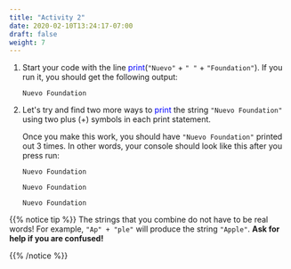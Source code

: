 ```yaml
---
title: "Activity 2"
date: 2020-02-10T13:24:17-07:00
draft: false
weight: 7
---
```


1. Start your code with the line <font color="blue">print</font>(`"Nuevo"` + `" "` + `"Foundation"`). If you run it, you should get the following output:
    
    `Nuevo Foundation`

2. Let's try and find two more ways to <font color="blue">print</font> the string `"Nuevo Foundation"` using two plus (+) symbols in each print statement.

    Once you make this work, you should have `"Nuevo Foundation"` printed out 3 times. In other words, your console should look like this after you press run:

    `Nuevo Foundation`

    `Nuevo Foundation`

    `Nuevo Foundation`
    

{{% notice tip %}}
The strings that you combine do not have to be real words! For example, `"Ap" + "ple"` will produce the string `"Apple"`. 
<b>Ask for help if you are confused!</b>

{{% /notice %}}
